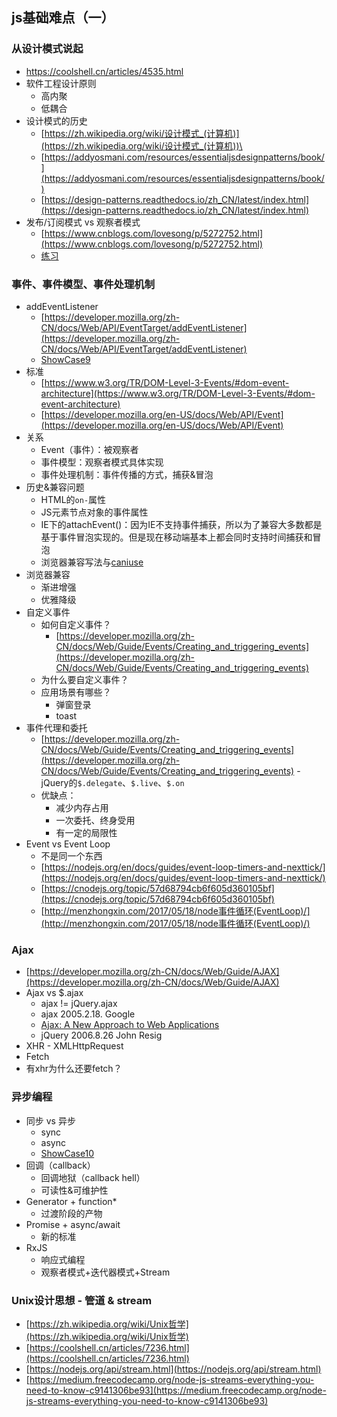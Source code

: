 ## js基础难点（一）

### 从设计模式说起
- https://coolshell.cn/articles/4535.html
- 软件工程设计原则
    - 高内聚
    - 低耦合
- 设计模式的历史
    - [https://zh.wikipedia.org/wiki/设计模式_(计算机)](https://zh.wikipedia.org/wiki/设计模式_(计算机))\
    - [https://addyosmani.com/resources/essentialjsdesignpatterns/book/](https://addyosmani.com/resources/essentialjsdesignpatterns/book/)
    - [https://design-patterns.readthedocs.io/zh_CN/latest/index.html](https://design-patterns.readthedocs.io/zh_CN/latest/index.html)
- 发布/订阅模式 vs 观察者模式
    - [https://www.cnblogs.com/lovesong/p/5272752.html](https://www.cnblogs.com/lovesong/p/5272752.html)
    - [练习](https://github.com/FE-star/exercise17)

### 事件、事件模型、事件处理机制
- addEventListener
    - [https://developer.mozilla.org/zh-CN/docs/Web/API/EventTarget/addEventListener](https://developer.mozilla.org/zh-CN/docs/Web/API/EventTarget/addEventListener)
    - [ShowCase9](https://github.com/FE-star/showcase9)
- 标准
    - [https://www.w3.org/TR/DOM-Level-3-Events/#dom-event-architecture](https://www.w3.org/TR/DOM-Level-3-Events/#dom-event-architecture)
    - [https://developer.mozilla.org/en-US/docs/Web/API/Event](https://developer.mozilla.org/en-US/docs/Web/API/Event)
- 关系
    - Event（事件）：被观察者
    - 事件模型：观察者模式具体实现
    - 事件处理机制：事件传播的方式，捕获&冒泡
- 历史&兼容问题
    - HTML的`on-`属性
    - JS元素节点对象的事件属性
    - IE下的attachEvent()：因为IE不支持事件捕获，所以为了兼容大多数都是基于事件冒泡实现的。但是现在移动端基本上都会同时支持时间捕获和冒泡
    - 浏览器兼容写法与[caniuse](https://caniuse.com/#search=EventTarget)
- 浏览器兼容
    - 渐进增强
    - 优雅降级
- 自定义事件
    - 如何自定义事件？
        - [https://developer.mozilla.org/zh-CN/docs/Web/Guide/Events/Creating_and_triggering_events](https://developer.mozilla.org/zh-CN/docs/Web/Guide/Events/Creating_and_triggering_events)
    - 为什么要自定义事件？
    - 应用场景有哪些？
        - 弹窗登录
        - toast
- 事件代理和委托
    - [https://developer.mozilla.org/zh-CN/docs/Web/Guide/Events/Creating_and_triggering_events](https://developer.mozilla.org/zh-CN/docs/Web/Guide/Events/Creating_and_triggering_events)
    -jQuery的`$.delegate`、`$.live`、`$.on`
    - 优缺点：
        - 减少内存占用
        - 一次委托、终身受用
        - 有一定的局限性
- Event vs Event Loop
    - 不是同一个东西
    - [https://nodejs.org/en/docs/guides/event-loop-timers-and-nexttick/](https://nodejs.org/en/docs/guides/event-loop-timers-and-nexttick/)
    - [https://cnodejs.org/topic/57d68794cb6f605d360105bf](https://cnodejs.org/topic/57d68794cb6f605d360105bf)
    - [http://menzhongxin.com/2017/05/18/node事件循环(EventLoop)/](http://menzhongxin.com/2017/05/18/node事件循环(EventLoop)/)

### Ajax
- [https://developer.mozilla.org/zh-CN/docs/Web/Guide/AJAX](https://developer.mozilla.org/zh-CN/docs/Web/Guide/AJAX)
- Ajax vs $.ajax
    - ajax != jQuery.ajax
    - ajax 2005.2.18. Google
    - [Ajax: A New Approach to Web Applications](https://courses.cs.washington.edu/courses/cse490h/07sp/readings/ajax_adaptive_path.pdf)
    - jQuery 2006.8.26 John Resig
- XHR - XMLHttpRequest
- Fetch
- 有xhr为什么还要fetch？

### 异步编程
- 同步 vs 异步
    - sync
    - async
    - [ShowCase10](https://github.com/FE-star/showcase10)
- 回调（callback）
    - 回调地狱（callback hell）
    - 可读性&可维护性
- Generator + function*
    - 过渡阶段的产物
- Promise + async/await
    - 新的标准
- RxJS
    - 响应式编程
    - 观察者模式+迭代器模式+Stream

### Unix设计思想 - 管道 & stream
- [https://zh.wikipedia.org/wiki/Unix哲学](https://zh.wikipedia.org/wiki/Unix哲学)
- [https://coolshell.cn/articles/7236.html](https://coolshell.cn/articles/7236.html)
- [https://nodejs.org/api/stream.html](https://nodejs.org/api/stream.html)
- [https://medium.freecodecamp.org/node-js-streams-everything-you-need-to-know-c9141306be93](https://medium.freecodecamp.org/node-js-streams-everything-you-need-to-know-c9141306be93)